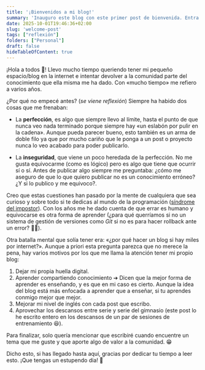 ```yaml
---
title: '¡Bienvenidos a mi blog!'
summary: 'Inauguro este blog con este primer post de bienvenida. Entra y descubre mis motivaciones para empezar este proyecto 😉'
date: 2025-10-01T19:46:36+02:00
slug: 'welcome-post'
tags: ["reflexión"]
folders: ["Personal"]
draft: false
hideTableOfContent: true
---
```


¡Hola a todos 👋! Llevo mucho tiempo queriendo tener mi pequeño espacio/blog en la internet e intentar devolver a la comunidad parte del conocimiento que ella misma me ha dado. Con «mucho tiempo» me refiero a varios años.

¿Por qué no empecé antes? (*se viene reflexión*) Siempre ha habido dos cosas que me frenaban:

- La **perfección**, es algo que siempre llevo al límite, hasta el punto de que nunca veo nada terminado porque siempre hay «un eslabón por pulir en la cadena». Aunque pueda parecer bueno, esto también es un arma de doble filo ya que por mucho cariño que le ponga a un post o proyecto nunca lo veo acabado para poder publicarlo.

- La **inseguridad**, que viene un poco heredada de la perfección. No me gusta equivocarme (como es lógico) pero es algo que tiene que ocurrir sí o sí. Antes de publicar algo siempre me preguntaba: ¿cómo me aseguro de que lo que quiero publicar no es un conocimiento erróneo? ¿Y si lo publico y me equivoco?.

Creo que estas cuestiones han pasado por la mente de cualquiera que sea curioso y sobre todo si te dedicas al mundo de la programación ([síndrome del impostor](https://es.wikipedia.org/wiki/S%C3%ADndrome_del_impostor)). Con los años me he dado cuenta de que errar es humano y equivocarse es otra forma de aprender (¿para qué querríamos si no un sistema de gestión de versiones como *Git* si no es para hacer rollback ante un error? 🤷‍♂️).

Otra batalla mental que solía tener era: «¿por qué hacer un blog si hay miles por internet?». Aunque a priori esta pregunta parezca que no merece la pena, hay varios motivos por los que me llama la atención tener mi propio blog:

1. Dejar mi propia huella digital.
2. Aprender compartiendo conocimiento ➔ Dicen que la mejor forma de aprender es enseñando, y es que en mi caso es cierto. Aunque la idea del blog está más enfocada a aprender que a enseñar, si tu aprendes conmigo mejor que mejor.
3. Mejorar mi nivel de inglés con cada post que escribo.
4. Aprovechar los descansos entre serie y serie del gimnasio (este post lo he escrito entero en los descansos de un par de sesiones de entrenamiento 😆).

Para finalizar, solo quería mencionar que escribiré cuando encuentre un tema que me guste y que aporte algo de valor a la comunidad. 😁

Dicho esto, si has llegado hasta aquí, gracias por dedicar tu tiempo a leer esto. ¡Que tengas un estupendo dia! 🤙